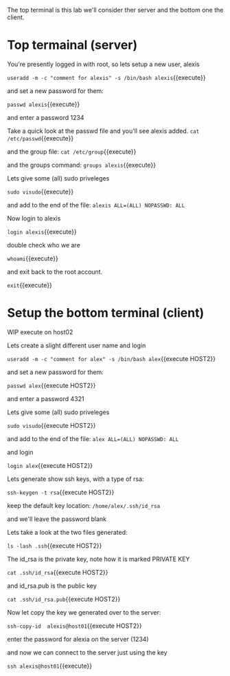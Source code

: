 The top terminal is this lab we'll consider ther server and the bottom one the client.


# Top termainal (server)

You're presently logged in with root, so lets setup a new user, alexis

`useradd -m -c "comment for alexis" -s /bin/bash alexis`{{execute}}

and set a new password for them:

`passwd alexis`{{execute}}

and enter a password 1234

Take a quick look at the passwd file and you'll see alexis added.
`cat /etc/passwd`{{execute}}

and the group file:
`cat /etc/group`{{execute}}

and the groups command:
`groups alexis`{{execute}}


Lets give some (all) sudo priveleges

`sudo visudo`{{execute}}

and add to  the end of the file:
`alexis ALL=(ALL) NOPASSWD: ALL`

Now login to alexis

`login alexis`{{execute}}

double check who we are

`whoami`{{execute}}

and exit back to the root account.

`exit`{{execute}}

# Setup the bottom terminal (client)


WIP  execute on host02 

Lets create a slight different user name and login


`useradd -m -c "comment for alex" -s /bin/bash alex`{{execute HOST2}}

and set a new password for them:

`passwd alex`{{execute HOST2}}

and enter a password 4321

Lets give some (all) sudo priveleges

`sudo visudo`{{execute HOST2}}

and add to  the end of the file:
`alex ALL=(ALL) NOPASSWD: ALL`

and login

`login alex`{{execute HOST2}}

Lets generate show ssh keys, with a type of rsa:

`ssh-keygen -t rsa`{{execute HOST2}}

keep the default key location:  `/home/alex/.ssh/id_rsa`

and we'll leave the password blank

Lets take a look at the two files generated:

`ls -lash .ssh`{{execute HOST2}}

The id_rsa is the private key, note how it is marked PRIVATE KEY

`cat .ssh/id_rsa`{{execute HOST2}}

and id_rsa.pub is the public key

`cat .ssh/id_rsa.pub`{{execute HOST2}}

Now let copy the key we generated over to the server:

`ssh-copy-id  alexis@host01`{{execute HOST2}}

enter the password for alexia on the server (1234)

and now we can connect to the server just using the key

`ssh alexis@host01`{{execute}}



